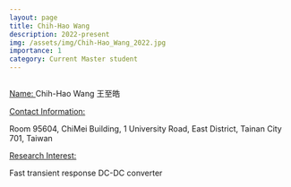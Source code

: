 ```yaml
---
layout: page
title: Chih-Hao Wang
description: 2022-present
img: /assets/img/Chih-Hao_Wang_2022.jpg
importance: 1
category: Current Master student
---
```


<div class="row">
    <div class="col-sm-4 mt-3 mt-md-0">
        <img class="img-fluid rounded z-depth-1" src="{{ '/assets/img/Chih-Hao_Wang_2022.jpg' | relative_url }}" alt="" title="example image"/>
    </div>
</div>

<a href="#"> Name: </a> 
Chih-Hao Wang 王至皓

<a href="#"> Contact Information: </a>

<p>Room 95604, ChiMei Building, 1 University Road, East District, Tainan City 701, Taiwan</p>

<a href="#"> Research Interest: </a>

Fast transient response DC-DC converter